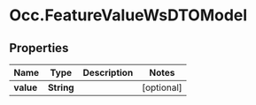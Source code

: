 # Occ.FeatureValueWsDTOModel

## Properties
Name | Type | Description | Notes
------------ | ------------- | ------------- | -------------
**value** | **String** |  | [optional] 


